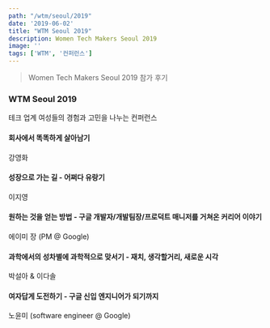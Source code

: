 ```yaml
---
path: "/wtm/seoul/2019"
date: '2019-06-02'
title: "WTM Seoul 2019"
description: Women Tech Makers Seoul 2019
image: ''
tags: ['WTM', '컨퍼런스']
---
```

> Women Tech Makers Seoul 2019 참가 후기

### WTM Seoul 2019
테크 업계 여성들의 경험과 고민을 나누는 컨퍼런스

#### 회사에서 똑똑하게 살아남기
강영화

#### 성장으로 가는 길 - 어쩌다 유랑기
이지영

#### 원하는 것을 얻는 방법 - 구글 개발자/개발팀장/프로덕트 매니저를 거쳐온 커리어 이야기
에이미 장 (PM @ Google)

#### 과학에서의 성차별에 과학적으로 맞서기 - 재치, 생각할거리, 새로운 시각
박설아 & 이다솔

#### 여자답게 도전하기 - 구글 신입 엔지니어가 되기까지
노윤미 (software engineer @ Google)